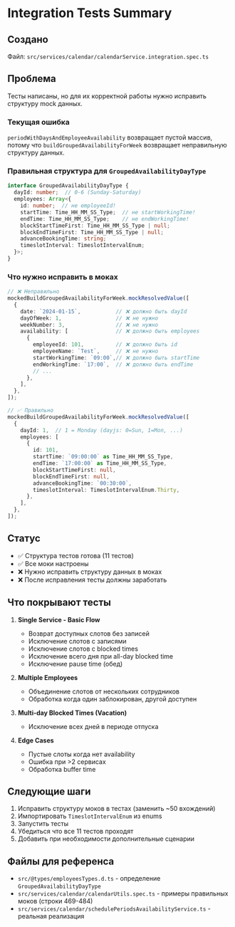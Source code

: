 # Integration Tests Summary

## Создано

Файл: `src/services/calendar/calendarService.integration.spec.ts`

## Проблема

Тесты написаны, но для их корректной работы нужно исправить структуру mock данных.

### Текущая ошибка

`periodWithDaysAndEmployeeAvailability` возвращает пустой массив, потому что `buildGroupedAvailabilityForWeek` возвращает неправильную структуру данных.

### Правильная структура для `GroupedAvailabilityDayType`

```typescript
interface GroupedAvailabilityDayType {
  dayId: number;  // 0-6 (Sunday-Saturday)
  employees: Array<{
    id: number;  // не employeeId!
    startTime: Time_HH_MM_SS_Type;  // не startWorkingTime!
    endTime: Time_HH_MM_SS_Type;    // не endWorkingTime!
    blockStartTimeFirst: Time_HH_MM_SS_Type | null;
    blockEndTimeFirst: Time_HH_MM_SS_Type | null;
    advanceBookingTime: string;
    timeslotInterval: TimeslotIntervalEnum;
  }>;
}
```

### Что нужно исправить в моках

```typescript
// ❌ Неправильно
mockedBuildGroupedAvailabilityForWeek.mockResolvedValue([
  {
    date: `2024-01-15`,           // ❌ должно быть dayId
    dayOfWeek: 1,                 // ❌ не нужно
    weekNumber: 3,                // ❌ не нужно
    availability: [               // ❌ должно быть employees
      {
        employeeId: 101,          // ❌ должно быть id
        employeeName: `Test`,     // ❌ не нужно
        startWorkingTime: `09:00`,// ❌ должно быть startTime
        endWorkingTime: `17:00`,  // ❌ должно быть endTime
        // ...
      },
    ],
  },
]);

// ✅ Правильно
mockedBuildGroupedAvailabilityForWeek.mockResolvedValue([
  {
    dayId: 1,  // 1 = Monday (dayjs: 0=Sun, 1=Mon, ...)
    employees: [
      {
        id: 101,
        startTime: `09:00:00` as Time_HH_MM_SS_Type,
        endTime: `17:00:00` as Time_HH_MM_SS_Type,
        blockStartTimeFirst: null,
        blockEndTimeFirst: null,
        advanceBookingTime: `00:30:00`,
        timeslotInterval: TimeslotIntervalEnum.Thirty,
      },
    ],
  },
]);
```

## Статус

- ✅ Структура тестов готова (11 тестов)
- ✅ Все моки настроены
- ❌ Нужно исправить структуру данных в моках
- ❌ После исправления тесты должны заработать

## Что покрывают тесты

1. **Single Service - Basic Flow**
   - Возврат доступных слотов без записей
   - Исключение слотов с записями
   - Исключение слотов с blocked times
   - Исключение всего дня при all-day blocked time
   - Исключение pause time (обед)

2. **Multiple Employees**
   - Объединение слотов от нескольких сотрудников
   - Обработка когда один заблокирован, другой доступен

3. **Multi-day Blocked Times (Vacation)**
   - Исключение всех дней в периоде отпуска

4. **Edge Cases**
   - Пустые слоты когда нет availability
   - Ошибка при >2 сервисах
   - Обработка buffer time

## Следующие шаги

1. Исправить структуру моков в тестах (заменить ~50 вхождений)
2. Импортировать `TimeslotIntervalEnum` из enums
3. Запустить тесты
4. Убедиться что все 11 тестов проходят
5. Добавить при необходимости дополнительные сценарии

## Файлы для референса

- `src/@types/employeesTypes.d.ts` - определение `GroupedAvailabilityDayType`
- `src/services/calendar/calendarUtils.spec.ts` - примеры правильных моков (строки 469-484)
- `src/services/calendar/schedulePeriodsAvailabilityService.ts` - реальная реализация


